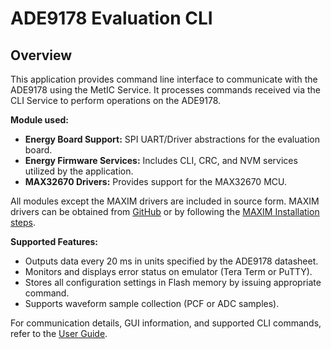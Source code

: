 ﻿# ADE9178 Evaluation CLI 

## Overview

This application provides  command line interface to communicate with the ADE9178 using the MetIC Service. It processes commands received via the CLI Service to perform operations on the ADE9178.

**Module used:**
- **Energy Board Support:** SPI UART/Driver abstractions for the evaluation board.
- **Energy Firmware Services:** Includes CLI, CRC, and NVM services utilized by the application.
- **MAX32670 Drivers:** Provides support for the MAX32670 MCU.

All modules except the MAXIM drivers are included in source form. MAXIM drivers can be obtained from [GitHub](https://github.com/analogdevicesinc/msdk/tree/v2024_10) or by following the [MAXIM Installation steps](https://analogdevicesinc.github.io/msdk//USERGUIDE/#installation).

**Supported Features:**
- Outputs data every 20 ms in units specified by the ADE9178 datasheet.
- Monitors and displays error status on emulator (Tera Term or PuTTY).
- Stores all configuration settings in Flash memory by issuing appropriate command.
- Supports waveform sample collection (PCF or ADC samples).

For communication details, GUI information, and supported CLI commands, refer to the [User Guide](../../docs/ADSW-ADE9178-MET-EXAMPLE.1.1.0_UsersGuide.pdf).


